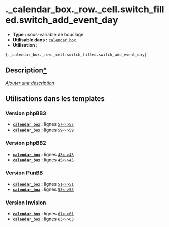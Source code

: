 # ._calendar_box._row._cell.switch_filled.switch_add_event_day
* __Type :__ sous-variable de bouclage
* __Utilisable dans :__ [`calendar_box`](../tpl/calendar_box.md#readme)
* __Utilisation :__

```html
{._calendar_box._row._cell.switch_filled.switch_add_event_day}
```

## Description[*](https://fa-tvars.appspot.com/var/._calendar_box._row._cell.switch_filled.switch_add_event_day)
[*Ajouter une description*](https://fa-tvars.appspot.com/var/._calendar_box._row._cell.switch_filled.switch_add_event_day)

## Utilisations dans les templates

### Version phpBB3
* __[`calendar_box`](../tpl/calendar_box.md#readme) :__ lignes [`57`](../src/prosilver/calendar_box.tpl#L57)[`<->`](../src/prosilver/calendar_box.tpl#L57-L57)[`57`](../src/prosilver/calendar_box.tpl#L57)
* __[`calendar_box`](../tpl/calendar_box.md#readme) :__ lignes [`59`](../src/prosilver/calendar_box.tpl#L59)[`<->`](../src/prosilver/calendar_box.tpl#L59-L59)[`59`](../src/prosilver/calendar_box.tpl#L59)

### Version phpBB2
* __[`calendar_box`](../tpl/calendar_box.md#readme) :__ lignes [`43`](../src/subsilver/calendar_box.tpl#L43)[`<->`](../src/subsilver/calendar_box.tpl#L43-L43)[`43`](../src/subsilver/calendar_box.tpl#L43)
* __[`calendar_box`](../tpl/calendar_box.md#readme) :__ lignes [`45`](../src/subsilver/calendar_box.tpl#L45)[`<->`](../src/subsilver/calendar_box.tpl#L45-L45)[`45`](../src/subsilver/calendar_box.tpl#L45)

### Version PunBB
* __[`calendar_box`](../tpl/calendar_box.md#readme) :__ lignes [`51`](../src/punbb/calendar_box.tpl#L51)[`<->`](../src/punbb/calendar_box.tpl#L51-L51)[`51`](../src/punbb/calendar_box.tpl#L51)
* __[`calendar_box`](../tpl/calendar_box.md#readme) :__ lignes [`53`](../src/punbb/calendar_box.tpl#L53)[`<->`](../src/punbb/calendar_box.tpl#L53-L53)[`53`](../src/punbb/calendar_box.tpl#L53)

### Version Invision
* __[`calendar_box`](../tpl/calendar_box.md#readme) :__ lignes [`61`](../src/invision/calendar_box.tpl#L61)[`<->`](../src/invision/calendar_box.tpl#L61-L61)[`61`](../src/invision/calendar_box.tpl#L61)
* __[`calendar_box`](../tpl/calendar_box.md#readme) :__ lignes [`63`](../src/invision/calendar_box.tpl#L63)[`<->`](../src/invision/calendar_box.tpl#L63-L63)[`63`](../src/invision/calendar_box.tpl#L63)

